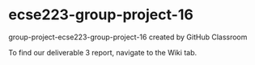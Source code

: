 # ecse223-group-project-16
group-project-ecse223-group-project-16 created by GitHub Classroom

To find our deliverable 3 report, navigate to the Wiki tab. 
